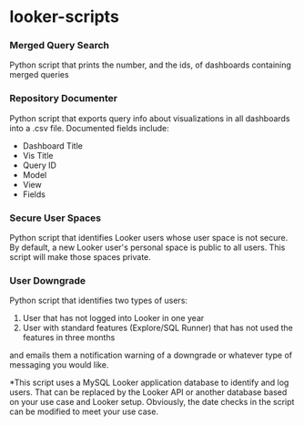 # looker-scripts

<h3> <strong> Merged Query Search </strong> </h3>
<p>
Python script that prints the number, and the ids, of dashboards containing merged queries
</p>
<h3> <strong> Repository Documenter </strong> </h3>
Python script that exports query info about visualizations in all dashboards into a .csv file. Documented fields include:
<ul>
	<li>Dashboard Title</li>
	<li>Vis Title</li>
	<li>Query ID</li>
	<li>Model</li>
	<li>View</li>
	<li>Fields</li>
</ul>
<h3> <strong> Secure User Spaces </strong> </h3>
<p>
Python script that identifies Looker users whose user space is not secure. By default, a new Looker user's personal space is public to all users. This script will make those spaces private.
</p>

<h3> <strong> User Downgrade </strong> </h3>
<p>
Python script that identifies two types of users:
<ol>
	<li> User that has not logged into Looker in one year </li>
	<li> User with standard features (Explore/SQL Runner) that has not used the features in three months </li>
</ol>

and emails them a notification warning of a downgrade or whatever type of messaging you would like.

*This script uses a MySQL Looker application database to identify and log users. That can be replaced by the Looker API or another database based on your use case and Looker setup. Obviously, the date checks in the script can be modified to meet your use case.
</p>
